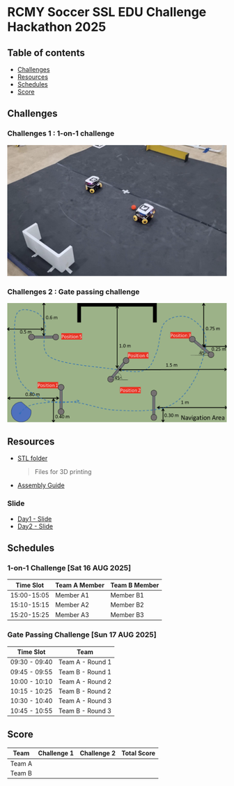 # RCMY Soccer SSL EDU Challenge Hackathon 2025

## Table of contents
- [Challenges](#challenges)
- [Resources](#resources)
- [Schedules](#schedules)
- [Score](#score)

## Challenges
### Challenges 1 : 1-on-1 challenge 

![c1:1on1](./pictures/c1.png)

### Challenges 2 : Gate passing challenge

![c2:gpc](./pictures/c2.png)

## Resources

- [STL folder](https://drive.google.com/drive/folders/1-Y4x6I2CYg6UywpXi8ReJrgSJQ3C5y_q?usp=drive_link)
    
    > Files for 3D printing

- [Assembly Guide](https://drive.google.com/file/d/18R8OfuFmEhZX0d3GWcozmI7QvSWfDQi5/view?usp=drive_link)

### Slide
- [Day1 - Slide](https://drive.google.com/file/d/1BWFrK07BFN8VXa02S8ApaI_96yw-tyJA/view?usp=drive_link)
- [Day2 - Slide](https://drive.google.com/file/d/1xAGYtG2EaBW8S_4ZaxSeSavnySFGr-On/view?usp=drive_link)

## Schedules
### 1-on-1 Challenge [Sat 16 AUG 2025]

| Time Slot | Team A Member | Team B Member |
|---|---|---|
| 15:00-15:05 | Member A1 | Member B1 |
| 15:10-15:15 | Member A2 | Member B2 |
| 15:20-15:25 | Member A3 | Member B3 |

### Gate Passing Challenge [Sun 17 AUG 2025]

| Time Slot | Team |
|---|---|
| 09:30 - 09:40 | Team A - Round 1 |
| 09:45 - 09:55 | Team B - Round 1 |
| 10:00 - 10:10 | Team A - Round 2 |
| 10:15 - 10:25 | Team B - Round 2 |
| 10:30 - 10:40 | Team A - Round 3 |
| 10:45 - 10:55 | Team B - Round 3 |

## Score
| Team | Challenge 1 | Challenge 2 | Total Score |
|---|---|---|---|
| Team A | | | |
| Team B | | | |